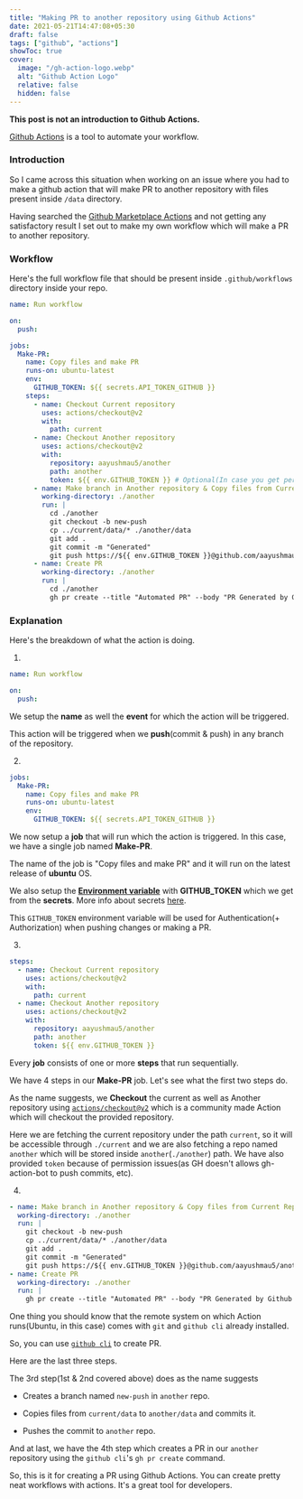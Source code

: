 ```yaml
---
title: "Making PR to another repository using Github Actions"
date: 2021-05-21T14:47:08+05:30
draft: false
tags: ["github", "actions"]
showToc: true
cover:
  image: "/gh-action-logo.webp"
  alt: "Github Action Logo"
  relative: false
  hidden: false
---
```


**This post is not an introduction to Github Actions.**

[Github Actions](https://github.com/features/actions) is a tool to automate your workflow.

### Introduction

So I came across this situation when working on an issue where you had to make a
github action that will make PR to another repository with files present inside `/data` directory.

Having searched the [Github Marketplace Actions](https://github.com/marketplace?type=actions) and not getting any satisfactory result
I set out to make my own workflow which will make a PR to another repository.

### Workflow

Here's the full workflow file that should be present inside `.github/workflows` directory inside your repo.

```yml
name: Run workflow

on:
  push:

jobs:
  Make-PR:
    name: Copy files and make PR
    runs-on: ubuntu-latest
    env:
      GITHUB_TOKEN: ${{ secrets.API_TOKEN_GITHUB }}
    steps:
      - name: Checkout Current repository
        uses: actions/checkout@v2
        with:
          path: current
      - name: Checkout Another repository
        uses: actions/checkout@v2
        with:
          repository: aayushmau5/another
          path: another
          token: ${{ env.GITHUB_TOKEN }} # Optional(In case you get permission errors)
      - name: Make branch in Another repository & Copy files from Current Repo to Another
        working-directory: ./another
        run: |
          cd ./another
          git checkout -b new-push
          cp ../current/data/* ./another/data
          git add .
          git commit -m "Generated"
          git push https://${{ env.GITHUB_TOKEN }}@github.com/aayushmau5/another
      - name: Create PR
        working-directory: ./another
        run: |
          cd ./another
          gh pr create --title "Automated PR" --body "PR Generated by Github Actions" --head "new-push"
```

### Explanation

Here's the breakdown of what the action is doing.

1.

```yml
name: Run workflow

on:
  push:
```

We setup the **name** as well the **event** for which the action will be triggered.

This action will be triggered when we **push**(commit & push) in any branch of the repository.

2.

```yml
jobs:
  Make-PR:
    name: Copy files and make PR
    runs-on: ubuntu-latest
    env:
      GITHUB_TOKEN: ${{ secrets.API_TOKEN_GITHUB }}
```

We now setup a **job** that will run which the action is triggered. In this case, we have a single job named **Make-PR**.

The name of the job is "Copy files and make PR" and it will run on the latest release of **ubuntu** OS.

We also setup the [**Environment variable**](https://docs.github.com/en/actions/reference/environment-variables) with **GITHUB_TOKEN** which we get from the **secrets**.
More info about secrets [here](https://bloggie.io/@_junrong/using-environment-variables-secrets-in-github-actions).

This `GITHUB_TOKEN` environment variable will be used for Authentication(+ Authorization) when pushing changes or making a PR.

3.

```yml
steps:
  - name: Checkout Current repository
    uses: actions/checkout@v2
    with:
      path: current
  - name: Checkout Another repository
    uses: actions/checkout@v2
    with:
      repository: aayushmau5/another
      path: another
      token: ${{ env.GITHUB_TOKEN }}
```

Every **job** consists of one or more **steps** that run sequentially.

We have 4 steps in our **Make-PR** job. Let's see what the first two steps do.

As the name suggests, we **Checkout** the current as well as Another repository using [`actions/checkout@v2`](https://github.com/actions/checkout) which is a community made Action which will checkout the provided repository.

Here we are fetching the current repository under the path `current`, so it will be accessible through `./current` and we are also fetching a repo named `another` which will be stored inside `another`(`./another`) path. We have also provided `token` because of permission issues(as GH doesn't allows gh-action-bot to push commits, etc).

4.

```yml
- name: Make branch in Another repository & Copy files from Current Repo to Another
  working-directory: ./another
  run: |
    git checkout -b new-push
    cp ../current/data/* ./another/data
    git add .
    git commit -m "Generated"
    git push https://${{ env.GITHUB_TOKEN }}@github.com/aayushmau5/another
- name: Create PR
  working-directory: ./another
  run: |
    gh pr create --title "Automated PR" --body "PR Generated by Github Actions" --head "new-push"
```

One thing you should know that the remote system on which Action runs(Ubuntu, in this case) comes with `git` and `github cli` already installed.

So, you can use [`github cli`](https://cli.github.com/) to create PR.

Here are the last three steps.

The 3rd step(1st & 2nd covered above) does as the name suggests

- Creates a branch named `new-push` in `another` repo.

- Copies files from `current/data` to `another/data` and commits it.

- Pushes the commit to `another` repo.

And at last, we have the 4th step which creates a PR in our `another` repository using the `github cli`'s `gh pr create` command.

So, this is it for creating a PR using Github Actions. You can create pretty neat workflows with actions. It's a great tool for developers.
